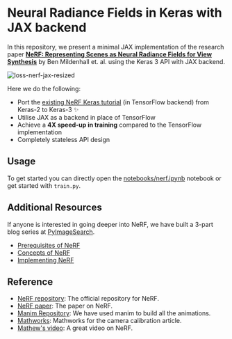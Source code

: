 # Neural Radiance Fields in Keras with JAX backend

In this repository, we present a minimal JAX implementation of the research paper
[**NeRF: Representing Scenes as Neural Radiance Fields for View Synthesis**](https://arxiv.org/abs/2003.08934)
by Ben Mildenhall et. al. using the Keras 3 API with JAX backend.

![loss-nerf-jax-resized](https://github.com/ariG23498/nerf-keras-jax/assets/36856589/ecb59a06-7ff4-4db0-ae04-eadafc6fb113)

Here we do the following:
- Port the [existing NeRF Keras tutorial](https://keras.io/examples/vision/nerf/) (in TensorFlow backend) from Keras-2 to Keras-3 ✨
- Utilise JAX as a backend in place of TensorFlow
- Achieve a **4X speed-up in training** compared to the TensorFlow implementation 
- Completely stateless API design

## Usage

To get started you can directly open the [notebooks/nerf.ipynb](https://github.com/ariG23498/nerf-keras-jax/blob/master/notebooks/nerf.ipynb) notebook or get started with `train.py`.

## Additional Resources

If anyone is interested in going deeper into NeRF, we have built a 3-part blog series at [PyImageSearch](https://pyimagesearch.com/).

- [Prerequisites of NeRF](https://www.pyimagesearch.com/2021/11/10/computer-graphics-and-deep-learning-with-nerf-using-tensorflow-and-keras-part-1/)
- [Concepts of NeRF](https://www.pyimagesearch.com/2021/11/17/computer-graphics-and-deep-learning-with-nerf-using-tensorflow-and-keras-part-2/)
- [Implementing NeRF](https://www.pyimagesearch.com/2021/11/24/computer-graphics-and-deep-learning-with-nerf-using-tensorflow-and-keras-part-3/)

## Reference

- [NeRF repository](https://github.com/bmild/nerf): The official repository for NeRF.
- [NeRF paper](https://arxiv.org/abs/2003.08934): The paper on NeRF.
- [Manim Repository](https://github.com/3b1b/manim): We have used manim to build all the animations.
- [Mathworks](https://www.mathworks.com/help/vision/ug/camera-calibration.html): Mathworks for the camera calibration article.
- [Mathew's video](https://www.youtube.com/watch?v=dPWLybp4LL0): A great video on NeRF.
